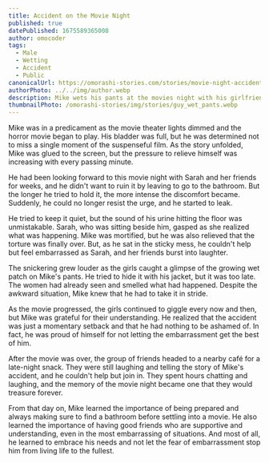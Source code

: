 ```yaml
---
title: Accident on the Movie Night
published: true
datePublished: 1675589365008
author: omocoder
tags:
  - Male
  - Wetting
  - Accident
  - Public
canonicalUrl: https://omorashi-stories.com/stories/movie-night-accident
authorPhoto: ../../img/author.webp
description: Mike wets his pants at the movies night with his girlfriend and their friends
thumbnailPhoto: /omorashi-stories/img/stories/guy_wet_pants.webp
---
```

Mike was in a predicament as the movie theater lights dimmed and the horror movie began to play. His bladder was full, but he was determined not to miss a single moment of the suspenseful film. As the story unfolded, Mike was glued to the screen, but the pressure to relieve himself was increasing with every passing minute.

He had been looking forward to this movie night with Sarah and her friends for weeks, and he didn't want to ruin it by leaving to go to the bathroom. But the longer he tried to hold it, the more intense the discomfort became. Suddenly, he could no longer resist the urge, and he started to leak.

He tried to keep it quiet, but the sound of his urine hitting the floor was unmistakable. Sarah, who was sitting beside him, gasped as she realized what was happening. Mike was mortified, but he was also relieved that the torture was finally over. But, as he sat in the sticky mess, he couldn't help but feel embarrassed as Sarah, and her friends burst into laughter.

The snickering grew louder as the girls caught a glimpse of the growing wet patch on Mike's pants. He tried to hide it with his jacket, but it was too late. The women had already seen and smelled what had happened. Despite the awkward situation, Mike knew that he had to take it in stride.

As the movie progressed, the girls continued to giggle every now and then, but Mike was grateful for their understanding. He realized that the accident was just a momentary setback and that he had nothing to be ashamed of. In fact, he was proud of himself for not letting the embarrassment get the best of him.

After the movie was over, the group of friends headed to a nearby café for a late-night snack. They were still laughing and telling the story of Mike's accident, and he couldn't help but join in. They spent hours chatting and laughing, and the memory of the movie night became one that they would treasure forever.

From that day on, Mike learned the importance of being prepared and always making sure to find a bathroom before settling into a movie. He also learned the importance of having good friends who are supportive and understanding, even in the most embarrassing of situations. And most of all, he learned to embrace his needs and not let the fear of embarrassment stop him from living life to the fullest.